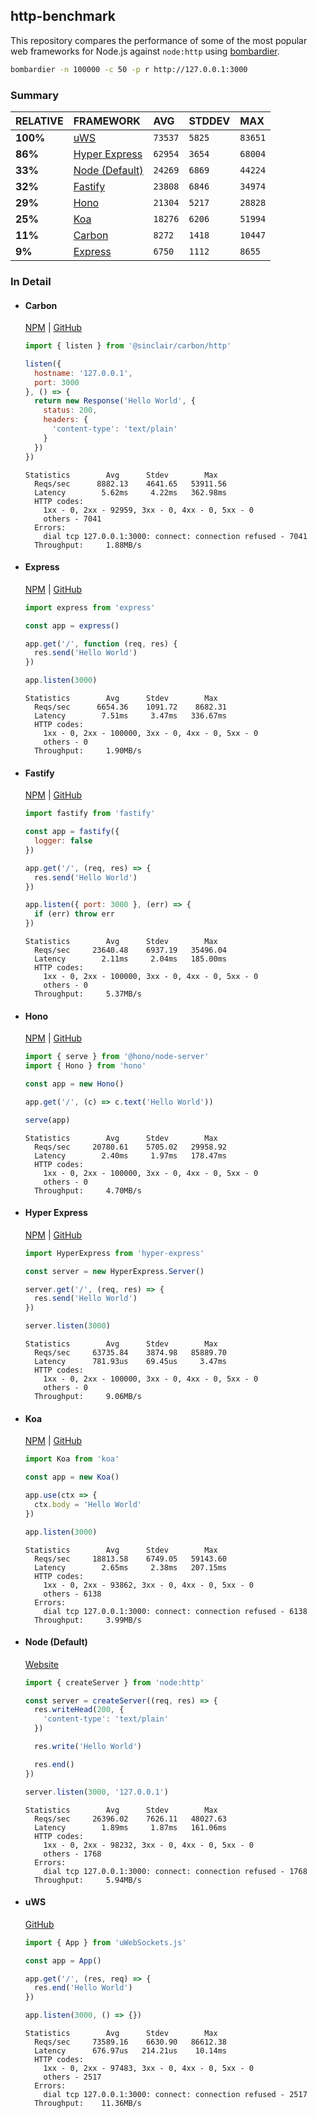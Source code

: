 ## http-benchmark

This repository compares the performance of some of the most popular web frameworks for Node.js against `node:http` using [bombardier](https://github.com/codesenberg/bombardier).

```bash
bombardier -n 100000 -c 50 -p r http://127.0.0.1:3000
```

### Summary

| RELATIVE | FRAMEWORK | AVG | STDDEV | MAX |
| :--- | :--- | :--- | :--- | :--- |
| **100%** | [uWS](#uws) | `73537` | `5825` | `83651` |
| **86%** | [Hyper Express](#hyper-express) | `62954` | `3654` | `68004` |
| **33%** | [Node (Default)](#node-default) | `24269` | `6869` | `44224` |
| **32%** | [Fastify](#fastify) | `23808` | `6846` | `34974` |
| **29%** | [Hono](#hono) | `21304` | `5217` | `28828` |
| **25%** | [Koa](#koa) | `18276` | `6206` | `51994` |
| **11%** | [Carbon](#carbon) | `8272` | `1418` | `10447` |
| **9%** | [Express](#express) | `6750` | `1112` | `8655` |


### In Detail

- #### Carbon
  [NPM](https://npmjs.com/@sinclair/carbon) | [GitHub](https://github.com/sinclairzx81/carbon)
  ```js
  import { listen } from '@sinclair/carbon/http'

  listen({
    hostname: '127.0.0.1',
    port: 3000
  }, () => {
    return new Response('Hello World', {
      status: 200,
      headers: {
        'content-type': 'text/plain'
      }
    })
  })
  ```

  ```
  Statistics        Avg      Stdev        Max
    Reqs/sec      8882.13    4641.65   53911.56
    Latency        5.62ms     4.22ms   362.98ms
    HTTP codes:
      1xx - 0, 2xx - 92959, 3xx - 0, 4xx - 0, 5xx - 0
      others - 7041
    Errors:
      dial tcp 127.0.0.1:3000: connect: connection refused - 7041
    Throughput:     1.88MB/s
  ```

- #### Express
  [NPM](https://npmjs.com/express) | [GitHub](https://github.com/expressjs/express)
  ```js
  import express from 'express'

  const app = express()

  app.get('/', function (req, res) {
    res.send('Hello World')
  })

  app.listen(3000)
  ```

  ```
  Statistics        Avg      Stdev        Max
    Reqs/sec      6654.36    1091.72    8682.31
    Latency        7.51ms     3.47ms   336.67ms
    HTTP codes:
      1xx - 0, 2xx - 100000, 3xx - 0, 4xx - 0, 5xx - 0
      others - 0
    Throughput:     1.90MB/s
  ```

- #### Fastify
  [NPM](https://npmjs.com/fastify) | [GitHub](https://github.com/fastify/fastify)
  ```js
  import fastify from 'fastify'

  const app = fastify({
    logger: false
  })

  app.get('/', (req, res) => {
    res.send('Hello World')
  })

  app.listen({ port: 3000 }, (err) => {
    if (err) throw err
  })
  ```

  ```
  Statistics        Avg      Stdev        Max
    Reqs/sec     23640.48    6937.19   35496.04
    Latency        2.11ms     2.04ms   185.00ms
    HTTP codes:
      1xx - 0, 2xx - 100000, 3xx - 0, 4xx - 0, 5xx - 0
      others - 0
    Throughput:     5.37MB/s
  ```

- #### Hono
  [NPM](https://npmjs.com/hono) | [GitHub](https://github.com/honojs/hono)
  ```js
  import { serve } from '@hono/node-server'
  import { Hono } from 'hono'

  const app = new Hono()

  app.get('/', (c) => c.text('Hello World'))

  serve(app)
  ```

  ```
  Statistics        Avg      Stdev        Max
    Reqs/sec     20780.61    5705.02   29958.92
    Latency        2.40ms     1.97ms   178.47ms
    HTTP codes:
      1xx - 0, 2xx - 100000, 3xx - 0, 4xx - 0, 5xx - 0
      others - 0
    Throughput:     4.70MB/s
  ```

- #### Hyper Express
  [NPM](https://npmjs.com/hyper-express) | [GitHub](https://github.com/kartikk221/hyper-express)
  ```js
  import HyperExpress from 'hyper-express'

  const server = new HyperExpress.Server()

  server.get('/', (req, res) => {
    res.send('Hello World')
  })

  server.listen(3000)
  ```

  ```
  Statistics        Avg      Stdev        Max
    Reqs/sec     63735.84    3874.98   85889.70
    Latency      781.93us    69.45us     3.47ms
    HTTP codes:
      1xx - 0, 2xx - 100000, 3xx - 0, 4xx - 0, 5xx - 0
      others - 0
    Throughput:     9.06MB/s
  ```

- #### Koa
  [NPM](https://npmjs.com/koa) | [GitHub](https://github.com/koajs/koa)
  ```js
  import Koa from 'koa'

  const app = new Koa()

  app.use(ctx => {
    ctx.body = 'Hello World'
  })

  app.listen(3000)
  ```

  ```
  Statistics        Avg      Stdev        Max
    Reqs/sec     18813.58    6749.05   59143.60
    Latency        2.65ms     2.38ms   207.15ms
    HTTP codes:
      1xx - 0, 2xx - 93862, 3xx - 0, 4xx - 0, 5xx - 0
      others - 6138
    Errors:
      dial tcp 127.0.0.1:3000: connect: connection refused - 6138
    Throughput:     3.99MB/s
  ```

- #### Node (Default)
  [Website](https://nodejs.org/api/http.html)
  ```js
  import { createServer } from 'node:http'

  const server = createServer((req, res) => {
    res.writeHead(200, {
      'content-type': 'text/plain'
    })

    res.write('Hello World')

    res.end()
  })

  server.listen(3000, '127.0.0.1')
  ```

  ```
  Statistics        Avg      Stdev        Max
    Reqs/sec     26396.02    7626.11   48027.63
    Latency        1.89ms     1.87ms   161.06ms
    HTTP codes:
      1xx - 0, 2xx - 98232, 3xx - 0, 4xx - 0, 5xx - 0
      others - 1768
    Errors:
      dial tcp 127.0.0.1:3000: connect: connection refused - 1768
    Throughput:     5.94MB/s
  ```

- #### uWS
  [GitHub](https://github.com/uNetworking/uWebSockets.js)
  ```js
  import { App } from 'uWebSockets.js'

  const app = App()

  app.get('/', (res, req) => {
    res.end('Hello World')
  })

  app.listen(3000, () => {})
  ```

  ```
  Statistics        Avg      Stdev        Max
    Reqs/sec     73589.16    6630.90   86612.38
    Latency      676.97us   214.21us    10.14ms
    HTTP codes:
      1xx - 0, 2xx - 97483, 3xx - 0, 4xx - 0, 5xx - 0
      others - 2517
    Errors:
      dial tcp 127.0.0.1:3000: connect: connection refused - 2517
    Throughput:    11.36MB/s
  ```


